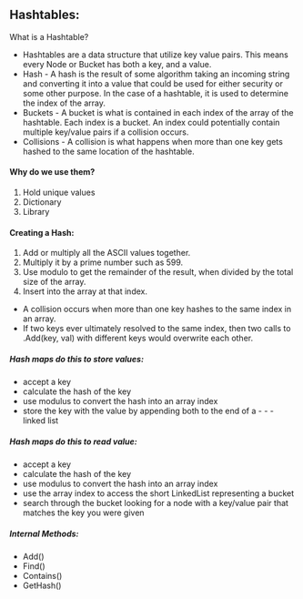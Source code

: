 ## Hashtables:
What is a Hashtable?
* Hashtables are a data structure that utilize key value pairs. This means every Node or Bucket has both a key, and a value.
* Hash - A hash is the result of some algorithm taking an incoming string and converting it into a value that could be used for either security or some other purpose. In the case of a hashtable, it is used to determine the index of the array.
* Buckets - A bucket is what is contained in each index of the array of the hashtable. Each index is a bucket. An index could potentially contain multiple key/value pairs if a collision occurs.
* Collisions - A collision is what happens when more than one key gets hashed to the same location of the hashtable.
#### Why do we use them?
1) Hold unique values
2) Dictionary
3) Library

#### Creating a Hash:
1) Add or multiply all the ASCII values together.
2) Multiply it by a prime number such as 599.
3) Use modulo to get the remainder of the result, when divided by the total size of the array.
4) Insert into the array at that index.

* A collision occurs when more than one key hashes to the same index in an array.
* If two keys ever ultimately resolved to the same index, then two calls to .Add(key, val) with different keys would overwrite each other.
#####  Hash maps do this to store values:

- accept a key
- calculate the hash of the key
- use modulus to convert the hash into an array index
- store the key with the value by appending both to the end of a - - - linked list

##### Hash maps do this to read value:

- accept a key
- calculate the hash of the key
- use modulus to convert the hash into an array index
- use the array index to access the short LinkedList representing a bucket
- search through the bucket looking for a node with a key/value pair that matches the key you were given

##### Internal Methods:
- Add()
- Find()
- Contains()
- GetHash()